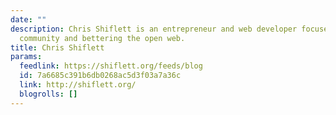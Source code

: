 ```yaml
---
date: ""
description: Chris Shiflett is an entrepreneur and web developer focused on building
  community and bettering the open web.
title: Chris Shiflett
params:
  feedlink: https://shiflett.org/feeds/blog
  id: 7a6685c391b6db0268ac5d3f03a7a36c
  link: http://shiflett.org/
  blogrolls: []
---
```

